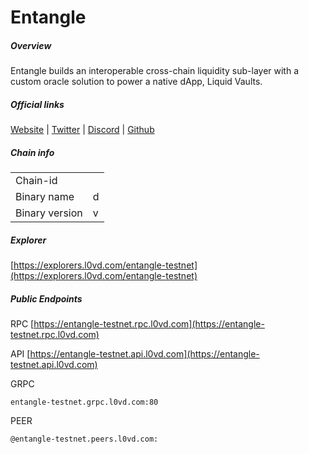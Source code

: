 # Entangle


##### Overview
Entangle builds an interoperable cross-chain liquidity sub-layer with a custom oracle solution to power a native dApp, Liquid Vaults.


##### Official links
[Website](https://www.entangle.fi/) | [Twitter](https://twitter.com/Entanglefi) | [Discord](https://discord.com/invite/entanglefi) | [Github](https://github.com/Entangle-Protocol)

##### Chain info

|  |  |
| ------ | ------ |
| Chain-id |  |
| Binary name | d |
| Binary version | v |

##### Explorer
[https://explorers.l0vd.com/entangle-testnet](https://explorers.l0vd.com/entangle-testnet)

##### Public Endpoints
RPC
[https://entangle-testnet.rpc.l0vd.com](https://entangle-testnet.rpc.l0vd.com)

API
[https://entangle-testnet.api.l0vd.com](https://entangle-testnet.api.l0vd.com)

GRPC
```
entangle-testnet.grpc.l0vd.com:80
```

PEER
```
@entangle-testnet.peers.l0vd.com:
```
